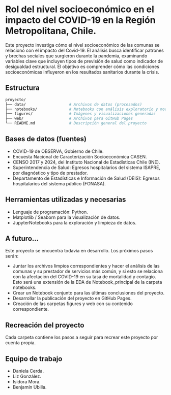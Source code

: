 # Rol del nivel socioeconómico en el impacto del COVID-19 en la Región Metropolitana, Chile.

Este proyecto investiga cómo el nivel socioeconómico de las comunas se relacionó con el impacto del Covid-19. El análisis busca identificar patrones y brechas sociales que surgieron durante la pandemia, examinando variables clave que incluyen tipos de previsión de salud como indicador de desigualdad estructural. El objetivo es comprender cómo las condiciones socioeconómicas influyeron en los resultados sanitarios durante la crisis.

## Estructura

```bash
proyecto/
├── data/                   # Archivos de datos (procesados)
├── notebooks/              # Notebooks con análisis exploratorio y modelamiento
├── figures/                # Imágenes y visualizaciones generadas
├── web/                    # Archivos para GitHub Pages
└── README.md               # Descripción general del proyecto
```

## Bases de datos (fuentes)

- COVID-19 de OBSERVA, Gobierno de Chile.
- Encuesta Nacional de Caracterización Socioeconómica CASEN.
- CENSO 2017 y 2024, del Instituto Nacional de Estadísticas Chile (INE).
- Superintendencia de Salud: Egresos hospitalarios del sistema ISAPRE, por diagnóstico y tipo de prestador.
- Departamento de Estadísticas e Información de Salud (DEIS): Egresos hospitalarios del sistema público (FONASA).

## Herramientas utilizadas y necesarias

- Lenguaje de programación: Python.
- Matplotlib / Seaborn para la visualización de datos.
- JupyterNotebooks para la exploración y limpieza de datos.

## A futuro...

Este proyecto se encuentra todavía en desarrollo. Los próximos pasos serán:

- Juntar los archivos limpios correspondientes y hacer el análisis de las comunas y su prestador de servicios más común, y si esto se relaciona con la afectación del COVID-19 en su tasa de mortalidad y contagio. Esto será una extensión de la EDA de Notebook_principal de la carpeta notebooks.
- Crear un Notebook conjunto para las últimas conclusiones del proyecto.
- Desarrollar la publicación del proyecto en GitHub Pages.
- Creación de las carpetas figures y web con su contenido correspondiente.

## Recreación del proyecto

Cada carpeta contiene los pasos a seguir para recrear este proyecto por cuenta propia.

## Equipo de trabajo

- Daniela Cerda.
- Liz González.
- Isidora Mora.
- Benjamín Ubilla.
